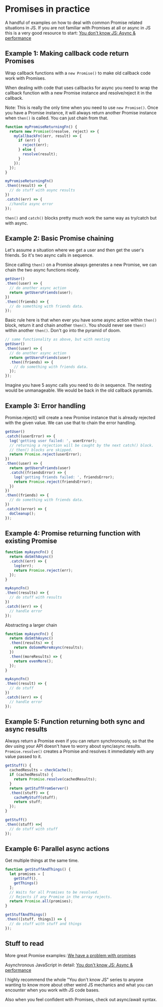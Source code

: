 # Promises in practice
A handful of examples on how to deal with common Promise related
situations in JS. If you are not familiar with Promises at all or async in JS
this is a very good resource to start: [You don't know JS: Async & performance](https://github.com/getify/You-Dont-Know-JS/tree/master/async%20%26%20performance)

## Example 1: Making callback code return Promises

Wrap callback functions with a `new Promise()` to make old
callback code work with Promises.

When dealing with code that uses callbacks for async
you need to wrap the callback function with a new 
Promise instance and resolve/reject
it in the callback.

Note: This is really the only time when you need to
use `new Promise()`. Once you have a Promise instance,
it will always return another Promise instance when
`then()` is called. You can just chain from that.

```javascript
function myPromiseReturningFn() {
  return new Promise((resolve, reject) => {
    myCallbackFn((err, result) => {
      if (err) {
        reject(err);
      } else {
        resolve(result);
      }
    });
  });
}

myPromiseReturningFn()
.then((result) => {
  // do stuff with async results
})
.catch((err) => {
  //handle async error
});
```
`then()` and `catch()` blocks pretty much work the same way as try/catch
but with async.

## Example 2: Basic Promise chaining
Let's assume a situation where we get a user and then get the user's friends.
So it's two async calls in sequence.

Since calling `then()` on a Promise always generates a new
Promise, we can chain the two async functions nicely.

```javascript
getUser()
.then((user) => {
  // do another async action
  return getUsersFriends(user);
})
.then((friends) => {
  // do something with friends data.
});

```
Basic rule here is that when ever you have some async action within
`then()` block, return it and chain another `then()`. You should never see `then()` within another `then()`. Don't go into the pyramid of doom.

```javascript
// same functionality as above, but with nesting
getUser()
.then((user) => {
  // do another async action
  return getUsersFriends(user)
  .then((friends) => {
    // do something with friends data.
  });
});
```
Imagine you have 5 async calls you need to do in sequence. The nesting would be unmanageable. We would be back in the old callback pyramids.

## Example 3: Error handling
Promise.reject() will create a new Promise instance that is already rejected with the given value. We can use that to chain the error
handling.

```javascript
getUser()
.catch((userError) => {
  log('getting user failed: ', userError);
  // returning a rejection will be caught by the next catch() block.
  // then() blocks are skipped.
  return Promise.reject(userError);
})
.then((user) => {
  return getUsersFriends(user)
  .catch((friendsError) => {
    log('getting friends failed: ', friendsError);
    return Promise.reject(friendsError);
  })
})
.then((friends) => {
  // do something with friends data.
})
.catch((error) => {
  doCleanup();
});
```

## Example 4: Promise returning function with existing Promise

```javascript
function myAsyncFn() {
  return doSmthAsync()
  .catch((err) => {
    log(err);
    return Promise.reject(err);
  });
}

myAsyncFn()
.then((results) => {
  // do stuff with results
})
.catch((err) => {
  // handle error
});
```
Abstracting a larger chain

```javascript
function myAsyncFn() {
  return doSmthAsync()
  .then((results) => {
    return doSomeMoreAsync(results);
  })
  .then((moreResults) => {
    return evenMore();
  });
}

myAsyncFn()
.then((result) => {
  // do stuff
})
.catch((err) => {
  // handle error
});
```

## Example 5: Function returning both sync and async results
Always return a Promise even if you can return synchronously,
so that the dev using your API doesn't have to worry about sync/async results.
`Promise.resolve()` creates a Promise and resolves it immediately with any value passed to it.

```javascript
getStuff() {
  cachedResults = checkCache();
  if (cachedResults) {
    return Promise.resolve(cachedResults);
  }
  return getStuffFromServer()
  .then((stuff) => {
    cacheMyStuff(stuff);
    return stuff;
  });
}

getStuff()
.then((stuff) =>{
  // do stuff with stuff
});
```

## Example 6: Parallel async actions

Get multiple things at the same time.
```javascript
function getStuffAndThings() {
  let promises = [
    getStuff(),
    getThings()
  ];
  // Waits for all Promises to be resolved.
  // Rejects if any Promise in the array rejects.
  return Promise.all(promises);
}

getStuffAndThings()
.then(([stuff, things]) => {
  // do stuff with stuff and things
});
```

## Stuff to read

More great Promise examples:
[We have a problem with promises](https://pouchdb.com/2015/05/18/we-have-a-problem-with-promises.html)

Asynchronous JavaScript in detail: [You don't know JS: Async & performance](https://github.com/getify/You-Dont-Know-JS/tree/master/async%20%26%20performance)

I highly recommend the whole "You don't know JS" series to anyone wanting
to know more about other weird JS mechanics and what you can encounter when you
work with JS code bases.

Also when you feel confident with Promises, check out async/await syntax.
